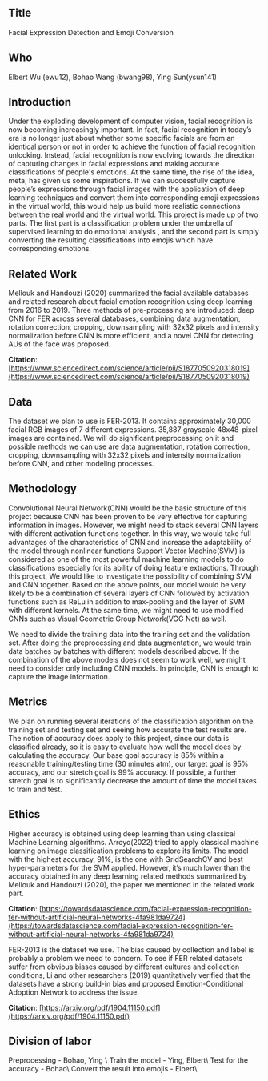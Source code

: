 ##  **Title**
Facial Expression Detection and Emoji Conversion
 
 
## **Who**
Elbert Wu (ewu12), Bohao Wang (bwang98), Ying Sun(ysun141)
 
 
## **Introduction**
Under the exploding development of computer vision, facial recognition is now becoming increasingly important. In fact, facial recognition in today’s era is no longer just about whether some specific facials are from an identical person or not in order to achieve the function of facial recognition unlocking. Instead, facial recognition is now evolving towards the direction of capturing changes in facial expressions and making accurate classifications of people's emotions. At the same time, the rise of the idea, meta, has given us some inspirations. If we can successfully capture people’s expressions through facial images with the application of deep learning techniques and convert them into corresponding emoji expressions in the virtual world, this would help us build more realistic connections between the real world and the virtual world. This project is made up of two parts. The first part is a classification problem under the umbrella of supervised learning to do emotional analysis , and the second part is simply converting the resulting classifications into emojis which have corresponding emotions.



## **Related Work**
Mellouk and Handouzi (2020) summarized the facial available databases and related research about facial emotion recognition using deep learning from 2016 to 2019. Three methods of pre-processing are introduced: deep CNN for FER across several databases, combining data augmentation, rotation correction, cropping, downsampling with 32x32 pixels and intensity normalization before CNN is more efficient, and a novel CNN for detecting AUs of the face was proposed. 

**Citation**: [https://www.sciencedirect.com/science/article/pii/S1877050920318019](https://www.sciencedirect.com/science/article/pii/S1877050920318019)
 
 
## **Data**
The dataset we plan to use is FER-2013. It contains approximately 30,000 facial RGB images of 7 different expressions. 35,887 grayscale 48x48-pixel images are contained. We will do significant preprocessing on it and possible methods we can use are data augmentation, rotation correction, cropping, downsampling with 32x32 pixels and intensity normalization before CNN, and other modeling processes.
 
 
## **Methodology**
Convolutional Neural Network(CNN) would be the basic structure of this project because CNN has been proven to be very effective for capturing information in images. However, we might need to stack several CNN layers with different activation functions together. In this way, we would take full advantages of the characteristics of CNN and increase the adaptability of the model through nonlinear functions
Support Vector Machine(SVM) is considered as one of the most powerful machine learning models to do classifications especially for its ability of doing feature extractions. Through this project, We would like to investigate the possibility of combining SVM and CNN together. 
Based on the above points, our model would be very likely to be a combination of several layers of CNN followed by activation functions such as ReLu in addition to max-pooling and the layer of SVM with different kernels. At the same time, we might need to use modified CNNs such as Visual Geometric Group Network(VGG Net) as well. 

We need to divide the training data into the training set and the validation set. After doing the preprocessing and data augmentation, we would train data batches by batches with different models described above. If the combination of the above models does not seem to work well, we might need to consider only including CNN models. In principle, CNN is enough to capture the image information. 


## **Metrics**
We plan on running several iterations of the classification algorithm on the training set and testing set and seeing how accurate the test results are. The notion of accuracy does apply to this project, since our data is classified already, so it is easy to evaluate how well the model does by calculating the accuracy. Our base goal accuracy is 85% within a reasonable training/testing time (30 minutes atm), our target goal is 95% accuracy, and our stretch goal is 99% accuracy. If possible, a further stretch goal is to significantly decrease the amount of time the model takes to train and test.
 
 
## **Ethics**
Higher accuracy is obtained using deep learning than using classical Machine Learning algorithms. Arroyo(2022) tried to apply classical machine learning on image classification problems to explore its limits. The model with the highest accuracy, 91%, is the one with GridSearchCV and best hyper-parameters for the SVM applied. However, it’s much lower than the accuracy obtained in any deep learning related methods summarized by Mellouk and Handouzi (2020), the paper we mentioned in the related work part. 

**Citation**: [https://towardsdatascience.com/facial-expression-recognition-fer-without-artificial-neural-networks-4fa981da9724](https://towardsdatascience.com/facial-expression-recognition-fer-without-artificial-neural-networks-4fa981da9724)
 
FER-2013 is the dataset we use. The bias caused by collection and label is probably a problem we need to concern. To see if FER related datasets suffer from obvious biases caused by different cultures and collection conditions, Li and other researchers (2019) quantitatively verified that the datasets have a strong build-in bias and proposed Emotion-Conditional Adoption Network to address the issue. 

**Citation**: [https://arxiv.org/pdf/1904.11150.pdf](https://arxiv.org/pdf/1904.11150.pdf)
 
 
 
## **Division of labor** 
Preprocessing - Bohao, Ying \\
Train the model - Ying, Elbert\\
Test for the accuracy - Bohao\\
Convert the result into emojis - Elbert\\
